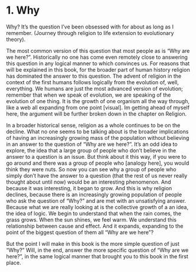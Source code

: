 # 1. Why

Why? It’s the question I’ve been obsessed with for about as long as I remember. (Journey through religion to life extension to evolutionary theory).

The most common version of this question that most people as is “Why are we here?”. Historically no one has come even remotely close to answering this question in any logical manner to which convinces us. For reasons that will be explained in this book, for the broader part of human history religion has dominated the answer to this question. The advent of religion in the context of the first humans follows logically from the evolution of, well, everything. We humans are just the most advanced version of evolution; remember that when we speak of evolution, we are speaking of the evolution of one thing. It is the growth of one organism all the way through, like a web all expanding from one point [visual]. Im getting ahead of myself here, the argument will be further broken down in the chapter on Religion.

In a broader historical sense, religion as a whole continues to be on the decline. What no one seems to be talking about is the broader implications of having an increasingly growing mass of the population without believing in an answer to the question of “Why are we here?”. It’s an odd idea to explore, the idea that a large group of people who don’t believe in the answer to a question is an issue. But think about it this way, if you were to go around and there was a group of people who [analogy here], you would think they were nuts. So now you can see why a group of people who simply don’t have the answer to a question (that the rest of us never really thought about until now) would be an interesting phenomenon. And because it was interesting, it began to grow. And this is why religion declines, because there is an increasingly growing population of people who ask the question of “Why?” and are met with an unsatisfying answer. Because what we are really looking at is the collective growth of a an idea, the idea of logic. We begin to understand that when the rain comes, the grass grows. When the sun shines, we feel warm. We understand this relationship between cause and effect. And it expands, expanding to the point of the biggest question of them all “Why are we here”? 

But the point I will make in this book is the more simple question of just “Why?” Will, in the end, answer the more specific question of “Why are we here?”, in the same logical manner that brought you to this book in the first place. 
